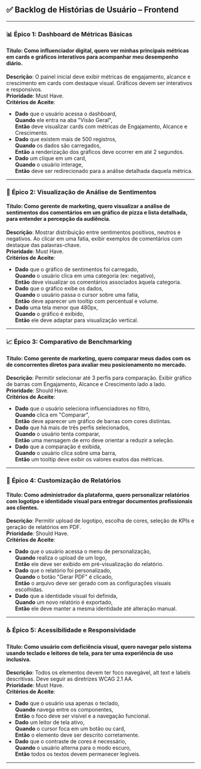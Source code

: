 ## ✅ **Backlog de Histórias de Usuário – Frontend**

---

### 📊 **Épico 1: Dashboard de Métricas Básicas**

#### **Título**: Como **influenciador digital**, quero **ver minhas principais métricas em cards e gráficos interativos** para **acompanhar meu desempenho diário**.  
**Descrição**: O painel inicial deve exibir métricas de engajamento, alcance e crescimento em cards com destaque visual. Gráficos devem ser interativos e responsivos.  
**Prioridade**: Must Have.  
**Critérios de Aceite**:  
- **Dado** que o usuário acessa o dashboard,  
  **Quando** ele entra na aba "Visão Geral",  
  **Então** deve visualizar cards com métricas de Engajamento, Alcance e Crescimento.  
- **Dado** que existem mais de 500 registros,  
  **Quando** os dados são carregados,  
  **Então** a renderização dos gráficos deve ocorrer em até 2 segundos.  
- **Dado** um clique em um card,  
  **Quando** o usuário interage,  
  **Então** deve ser redirecionado para a análise detalhada daquela métrica.

---

### 💬 **Épico 2: Visualização de Análise de Sentimentos**

#### **Título**: Como **gerente de marketing**, quero **visualizar a análise de sentimentos dos comentários em um gráfico de pizza e lista detalhada**, para **entender a percepção da audiência**.  
**Descrição**: Mostrar distribuição entre sentimentos positivos, neutros e negativos. Ao clicar em uma fatia, exibir exemplos de comentários com destaque das palavras-chave.  
**Prioridade**: Must Have.  
**Critérios de Aceite**:  
- **Dado** que o gráfico de sentimentos foi carregado,  
  **Quando** o usuário clica em uma categoria (ex: negativo),  
  **Então** deve visualizar os comentários associados àquela categoria.  
- **Dado** que o gráfico exibe os dados,  
  **Quando** o usuário passa o cursor sobre uma fatia,  
  **Então** deve aparecer um tooltip com percentual e volume.  
- **Dado** uma tela menor que 480px,  
  **Quando** o gráfico é exibido,  
  **Então** ele deve adaptar para visualização vertical.

---

### 📈 **Épico 3: Comparativo de Benchmarking**

#### **Título**: Como **gerente de marketing**, quero **comparar meus dados com os de concorrentes diretos** para **avaliar meu posicionamento no mercado**.  
**Descrição**: Permitir selecionar até 3 perfis para comparação. Exibir gráfico de barras com Engajamento, Alcance e Crescimento lado a lado.  
**Prioridade**: Should Have.  
**Critérios de Aceite**:  
- **Dado** que o usuário seleciona influenciadores no filtro,  
  **Quando** clica em "Comparar",  
  **Então** deve aparecer um gráfico de barras com cores distintas.  
- **Dado** que há mais de três perfis selecionados,  
  **Quando** o usuário tenta comparar,  
  **Então** uma mensagem de erro deve orientar a reduzir a seleção.  
- **Dado** que a comparação é exibida,  
  **Quando** o usuário clica sobre uma barra,  
  **Então** um tooltip deve exibir os valores exatos das métricas.

---

### 📄 **Épico 4: Customização de Relatórios**

#### **Título**: Como **administrador da plataforma**, quero **personalizar relatórios com logotipo e identidade visual** para **entregar documentos profissionais aos clientes**.  
**Descrição**: Permitir upload de logotipo, escolha de cores, seleção de KPIs e geração de relatórios em PDF.  
**Prioridade**: Should Have.  
**Critérios de Aceite**:  
- **Dado** que o usuário acessa o menu de personalização,  
  **Quando** realiza o upload de um logo,  
  **Então** ele deve ser exibido em pré-visualização do relatório.  
- **Dado** que o relatório foi personalizado,  
  **Quando** o botão "Gerar PDF" é clicado,  
  **Então** o arquivo deve ser gerado com as configurações visuais escolhidas.  
- **Dado** que a identidade visual foi definida,  
  **Quando** um novo relatório é exportado,  
  **Então** ele deve manter a mesma identidade até alteração manual.

---

### ♿ **Épico 5: Acessibilidade e Responsividade**

#### **Título**: Como **usuário com deficiência visual**, quero **navegar pelo sistema usando teclado e leitores de tela**, para **ter uma experiência de uso inclusiva**.  
**Descrição**: Todos os elementos devem ter foco navegável, alt text e labels descritivas. Deve seguir as diretrizes WCAG 2.1 AA.  
**Prioridade**: Must Have.  
**Critérios de Aceite**:  
- **Dado** que o usuário usa apenas o teclado,  
  **Quando** navega entre os componentes,  
  **Então** o foco deve ser visível e a navegação funcional.  
- **Dado** um leitor de tela ativo,  
  **Quando** o cursor foca em um botão ou card,  
  **Então** o elemento deve ser descrito corretamente.  
- **Dado** que o contraste de cores é necessário,  
  **Quando** o usuário alterna para o modo escuro,  
  **Então** todos os textos devem permanecer legíveis.

---


